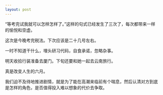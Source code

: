 ```yaml
---
layout: post
---
```

“等考完试我就可以怎样怎样了。”这样的句式已经发生了三次了，每次都带来一样的愉悦和空虚。

这次是今晚考完税法。下次应该是二十几号左右。

一时不知道干什么，埋头研习代码，自食承诺，忽略杂事。

明天收拾行装准备去厦门。下旬还要和她一起去云南旅行。

真是改变人生的六月。

我们迫不及待地推进剧情，就是为了能在高潮来临前有个喘息，然后认清对方到底是怎样的角色，是否值得投入难以想象的代价去争取。